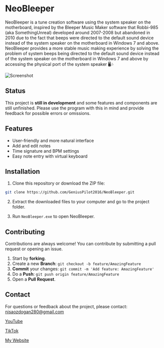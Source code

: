 # NeoBleeper

NeoBleeper is a tune creation software using the system speaker on the motherboard, inspired by the Bleeper Music Maker software that Robbi-985 (aka SomethingUnreal) developed around 2007-2008 but abandoned in 2010 due to the fact that beeps were directed to the default sound device instead of the system speaker on the motherboard in Windows 7 and above. NeoBleeper provides a more stable music making experience by solving the problem of system beeps being directed to the default sound device instead of the system speaker on the motherboard in Windows 7 and above by accessing the physical port of the system speaker 🖥️🎶

![Screenshot](https://github.com/user-attachments/assets/7673dc2a-5f78-4dd1-8045-6c77bc31c83d)

## Status

This project is **still in development** and some features and components are still unfinished. Please use the program with this in mind and provide feedback for possible errors or omissions.

## Features

- User-friendly and more natural interface
- Add and edit notes
- Time signature and BPM settings
- Easy note entry with virtual keyboard

## Installation

1. Clone this repository or download the ZIP file:
```sh
git clone https://github.com/GeniusPilot2016/NeoBleeper.git
```

2. Extract the downloaded files to your computer and go to the project folder.

3. Run `NeoBleeper.exe` to open NeoBleeper.

## Contributing

Contributions are always welcome! You can contribute by submitting a pull request or opening an issue.

1. Start by **forking**.
2. Create a new **Branch**: `git checkout -b feature/AmazingFeature`
3. **Commit** your changes: `git commit -m 'Add feature: AmazingFeature'`
4. Do a **Push**: `git push origin feature/AmazingFeature`
5. Open a **Pull Request**.

## Contact

For questions or feedback about the project, please contact: [nisaozdogan280@gmail.com](mailto:nisaozdogan280@gmail.com)

[YouTube](https://www.youtube.com/@geniuspilot2016)

[TikTok](https://www.tiktok.com/@geniuspilot2016)

[My Website](https://geniuspilot2016.wordpress.com)
